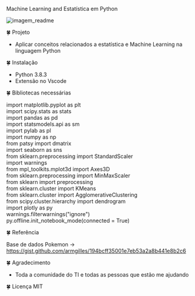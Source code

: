 Machine Learning and  Estatística em Python

![imagem_readme](https://user-images.githubusercontent.com/61422039/88608141-6d238d00-d057-11ea-9ac0-628edabe72fd.jpg)

🍀 Projeto

* Aplicar conceitos relacionados a estatística e Machine Learning na linguagem Python

🍀 Instalação

* Python 3.8.3
* Extensão no Vscode

🍀 Bibliotecas necessárias

 import matplotlib.pyplot as plt<br/>
 import scipy.stats as stats<br/>
 import pandas as pd<br/>
 import statsmodels.api as sm<br/>
 import pylab as pl<br/>
 import numpy as np<br/>
 from patsy import dmatrix<br/> 
 import seaborn as sns<br/>
 from sklearn.preprocessing import StandardScaler<br/>
 import warnings<br/>
 from mpl_toolkits.mplot3d import Axes3D<br/>
 from sklearn.preprocessing import MinMaxScaler<br/>
 from sklearn import preprocessing<br/>
 from sklearn.cluster import KMeans<br/>
 from sklearn.cluster import AgglomerativeClustering<br/>
 from scipy.cluster.hierarchy import dendrogram<br/>
 import plotly as py<br/>
 warnings.filterwarnings("ignore")<br/>
 py.offline.init_notebook_mode(connected = True)<br/>


🍀 Referência

 Base de dados Pokemon -> https://gist.github.com/armgilles/194bcff35001e7eb53a2a8b441e8b2c6


🍀 Agradecimento

* Toda a comunidade do TI  e todas as pessoas que estão me ajudando

🍀 Licença MIT
